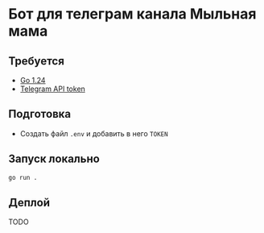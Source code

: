 # Бот для телеграм канала Мыльная мама

## Требуется

- [Go 1.24](https://go.dev/dl/)
- [Telegram API token](https://core.telegram.org/bots/api#authorizing-your-bot)

## Подготовка

- Создать файл `.env` и добавить в него `TOKEN`

## Запуск локально

```bash
go run .
```

## Деплой

TODO